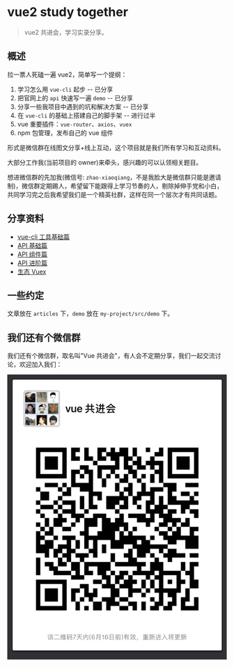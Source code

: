 # vue2 study together

> vue2 共进会，学习实录分享。

## 概述

拉一票人死磕一遍 vue2，简单写一个提纲：

1. 学习怎么用 `vue-cli` 起步  -- 已分享
2. 把官网上的 `api` 快速写一遍 `demo`  -- 已分享
3. 分享一些我项目中遇到的坑和解决方案  -- 已分享
4. 在 `vue-cli` 的基础上搭建自己的脚手架 -- 进行过半
5. vue 重要插件：`vue-router`、`axios`、`vuex`
6. npm 包管理，发布自己的 vue 组件

形式是微信群在线图文分享+线上互动，这个项目就是我们所有学习和互动资料。

大部分工作我(当前项目的 owner)来牵头，感兴趣的可以认领相关题目。

想进微信群的先加我(微信号: `zhao-xiaoqiang`，不是我脸大是微信群只能是邀请制)，微信群定期踢人，希望留下能跟得上学习节奏的人，剔除掉伸手党和小白，共同学习完之后我希望我们是一个精英社群，这样在同一个层次才有共同话题。

## 分享资料

- [vue-cli 工具基础篇](./articles/vue-cli-base.md)
- [API 基础篇](./articles/api-basic.md)
- [API 组件篇](./articles/api-component.md)
- [API 进阶篇](./articles/api-advanced.md)
- [生态 Vuex](./articles/vuex.md)

## 一些约定

文章放在 `articles` 下，`demo` 放在 `my-project/src/demo` 下。

## 我们还有个微信群

我们还有个微信群，取名叫"Vue 共进会"，有人会不定期分享，我们一起交流讨论，欢迎加入我们：

![微信二维码](Wechat.jpeg)